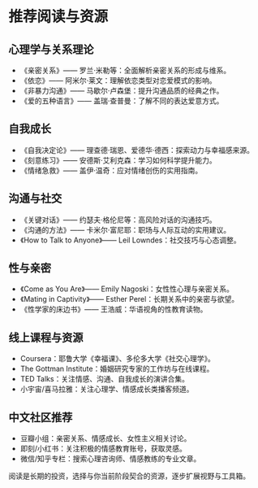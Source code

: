 # 推荐阅读与资源

## 心理学与关系理论

- 《亲密关系》—— 罗兰·米勒等：全面解析亲密关系的形成与维系。
- 《依恋》—— 阿米尔·莱文：理解依恋类型对恋爱模式的影响。
- 《非暴力沟通》—— 马歇尔·卢森堡：提升沟通品质的经典之作。
- 《爱的五种语言》—— 盖瑞·查普曼：了解不同的表达爱意方式。

## 自我成长

- 《自我决定论》—— 理查德·瑞恩、爱德华·德西：探索动力与幸福感来源。
- 《刻意练习》—— 安德斯·艾利克森：学习如何科学提升能力。
- 《情绪急救》—— 盖伊·温奇：应对情绪创伤的实用指南。

## 沟通与社交

- 《关键对话》—— 约瑟夫·格伦尼等：高风险对话的沟通技巧。
- 《沟通的方法》—— 卡米尔·富尼耶：职场与人际互动的实用建议。
- 《How to Talk to Anyone》—— Leil Lowndes：社交技巧与心态调整。

## 性与亲密

- 《Come as You Are》—— Emily Nagoski：女性性心理与亲密关系。
- 《Mating in Captivity》—— Esther Perel：长期关系中的亲密与欲望。
- 《性学家的床边书》—— 王浩威：华语视角的性教育读物。

## 线上课程与资源

- Coursera：耶鲁大学《幸福课》、多伦多大学《社交心理学》。
- The Gottman Institute：婚姻研究专家的工作坊与在线课程。
- TED Talks：关注情感、沟通、自我成长的演讲合集。
- 小宇宙/喜马拉雅：关注心理学、情感成长类播客频道。

## 中文社区推荐

- 豆瓣小组：亲密关系、情感成长、女性主义相关讨论。
- 即刻/小红书：关注积极的情感教育账号，获取灵感。
- 微信/知乎专栏：搜索心理咨询师、情感教练的专业文章。

阅读是长期的投资，选择与你当前阶段契合的资源，逐步扩展视野与工具箱。
